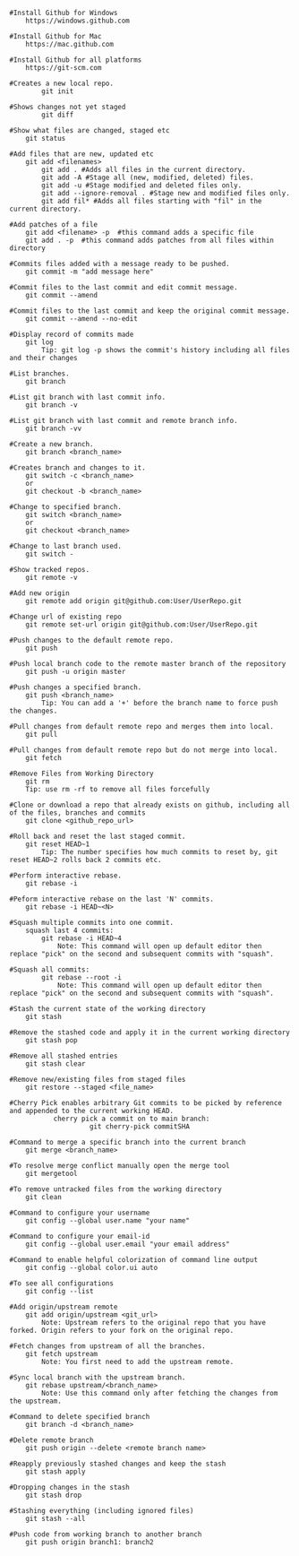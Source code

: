 
	#Install Github for Windows
		https://windows.github.com
		
	#Install Github for Mac
		https://mac.github.com
	
	#Install Github for all platforms
		https://git-scm.com
	
	#Creates a new local repo.
	       	git init
	       
	#Shows changes not yet staged 
	       	git diff

	#Show what files are changed, staged etc
		git status

	#Add files that are new, updated etc
		git add <filenames>
			git add . #Adds all files in the current directory.
   			git add -A #Stage all (new, modified, deleted) files.
      		git add -u #Stage modified and deleted files only.
	 		git add --ignore-removal . #Stage new and modified files only.
			git add fil* #Adds all files starting with "fil" in the current directory.
	
	#Add patches of a file
		git add <filename> -p  #this command adds a specific file
		git add . -p  #this command adds patches from all files within directory

	#Commits files added with a message ready to be pushed.
		git commit -m "add message here"
	
	#Commit files to the last commit and edit commit message.
		git commit --amend
	
	#Commit files to the last commit and keep the original commit message.
		git commit --amend --no-edit

	#Display record of commits made
		git log
			Tip: git log -p shows the commit's history including all files and their changes

	#List branches.
		git branch
		
	#List git branch with last commit info.
		git branch -v
		
	#List git branch with last commit and remote branch info.
		git branch -vv
		
	#Create a new branch.
		git branch <branch_name>
    
	#Creates branch and changes to it.
		git switch -c <branch_name>
		or
		git checkout -b <branch_name>

	#Change to specified branch.
		git switch <branch_name>
		or
		git checkout <branch_name>

	#Change to last branch used.
		git switch -

	#Show tracked repos.
		git remote -v	
		
	#Add new origin
		git remote add origin git@github.com:User/UserRepo.git
		
	#Change url of existing repo
		git remote set-url origin git@github.com:User/UserRepo.git

	#Push changes to the default remote repo.
		git push
		
	#Push local branch code to the remote master branch of the repository
		git push -u origin master
	
	#Push changes a specified branch.
		git push <branch_name>
			Tip: You can add a '+' before the branch name to force push the changes.

	#Pull changes from default remote repo and merges them into local.
		git pull

	#Pull changes from default remote repo but do not merge into local.
		git fetch
		
	#Remove Files from Working Directory
		git rm
		Tip: use rm -rf to remove all files forcefully
		
	#Clone or download a repo that already exists on github, including all of the files, branches and commits
		git clone <github_repo_url>

	#Roll back and reset the last staged commit.
		git reset HEAD~1
			Tip: The number specifies how much commits to reset by, git reset HEAD~2 rolls back 2 commits etc.
	
	#Perform interactive rebase.
		git rebase -i
	
	#Peform interactive rebase on the last 'N' commits.
		git rebase -i HEAD~<N>
    
	#Squash multiple commits into one commit.
		squash last 4 commits:
			git rebase -i HEAD~4
				Note: This command will open up default editor then replace "pick" on the second and subsequent commits with "squash".
        
	#Squash all commits:
			git rebase --root -i
				Note: This command will open up default editor then replace "pick" on the second and subsequent commits with "squash".

	#Stash the current state of the working directory
		git stash

	#Remove the stashed code and apply it in the current working directory
		git stash pop

	#Remove all stashed entries
		git stash clear
  
 	#Remove new/existing files from staged files
		git restore --staged <file_name>
		
	#Cherry Pick enables arbitrary Git commits to be picked by reference and appended to the current working HEAD.  
               cherry pick a commit on to main branch:
                        git cherry-pick commitSHA
  
	#Command to merge a specific branch into the current branch
		git merge <branch_name>

	#To resolve merge conflict manually open the merge tool
		git mergetool

	#To remove untracked files from the working directory
		git clean 

	#Command to configure your username
		git config --global user.name "your name"
		
	#Command to configure your email-id
		git config --global user.email "your email address"

	#Command to enable helpful colorization of command line output
		git config --global color.ui auto

	#To see all configurations
		git config --list
    
	#Add origin/upstream remote
		git add origin/upstream <git_url>
			Note: Upstream refers to the original repo that you have forked. Origin refers to your fork on the original repo.
	
	#Fetch changes from upstream of all the branches.
		git fetch upstream
			Note: You first need to add the upstream remote.
	
	#Sync local branch with the upstream branch.
		git rebase upstream/<branch_name>
			Note: Use this command only after fetching the changes from the upstream.

	#Command to delete specified branch
		git branch -d <branch_name>
	
	#Delete remote branch
		git push origin --delete <remote branch name>
	
  	#Reapply previously stashed changes and keep the stash
		git stash apply
    
	#Dropping changes in the stash
		git stash drop
    
	#Stashing everything (including ignored files)
		git stash --all
	
	#Push code from working branch to another branch 
		git push origin branch1: branch2
